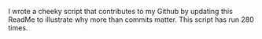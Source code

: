 I wrote a cheeky script that contributes to my Github by updating this ReadMe to illustrate why more than commits matter. This script has run 280 times.